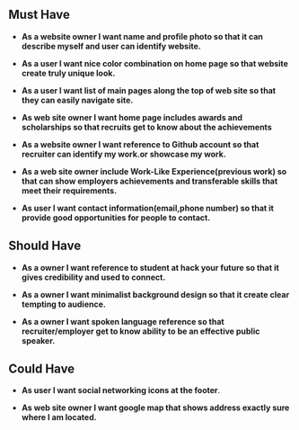 ## Must Have

- **As a website owner I want name and profile photo so that it can describe myself and user can identify website.**

- **As a user I want nice color combination on home page so that website create truly unique look.** 
  
- **As a user I want list of main pages along the top of web site so that they can easily navigate site.**
  
- **As web site owner I want home page includes awards and scholarships so that recruits get to know about the achievements**
  
- **As a website owner I want reference to Github account so that recruiter can identify my work.or showcase my work.**
  
- **As a web site owner include Work-Like Experience(previous work) so that can show employers achievements and transferable skills that meet their requirements.**

- **As user I want contact information(email,phone number) so that it provide good opportunities for people to contact.**

## Should Have

- **As a owner I want reference to student at hack your future so that it gives credibility and used to connect.**

- **As a owner I want minimalist background design so that it create  clear tempting to audience.**
  
- **As a owner I want spoken language reference so that recruiter/employer get to know ability to be an effective public speaker.**

## Could Have

- **As user I want social networking icons at the footer**.

- **As web site owner I want google map that shows address exactly sure where I am located.**